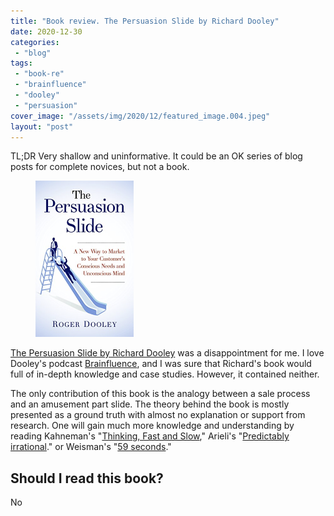 ```yaml
---
title: "Book review. The Persuasion Slide by Richard Dooley"
date: 2020-12-30
categories: 
 - "blog"
tags: 
 - "book-re"
 - "brainfluence"
 - "dooley"
 - "persuasion"
cover_image: "/assets/img/2020/12/featured_image.004.jpeg"
layout: "post"
---
```


<!-- wp:paragraph -->
TL;DR Very shallow and uninformative. It could be an OK series of blog posts for complete novices, but not a book.


<!-- /wp:paragraph -->

<!-- wp:image {"align":"right","id":3761,"width":157,"height":250,"sizeSlug":"large","linkDestination":"none"} -->
<div class="wp-block-image"><figure class="alignright size-large is-resized"><a href="https://www.amazon.com/Persuasion-Slide-Customers-Unconscious-Psychology-ebook/dp/B01CPKYDKU"><img src="/assets/img/2020/12/image-7.png" alt="" class="wp-image-3761" width="157" height="250"></a></figure></div>


<!-- /wp:image -->

<!-- wp:paragraph -->
[The Persuasion Slide by Richard Dooley](https://www.amazon.in/Persuasion-Slide-Customers-Unconscious-Psychology-ebook/dp/B01CPKYDKU) was a disappointment for me. I love Dooley's podcast [Brainfluence](https://www.rogerdooley.com/category/podcast/), and I was sure that Richard's book would full of in-depth knowledge and case studies. However, it contained neither. 


<!-- /wp:paragraph -->

<!-- wp:paragraph -->
The only contribution of this book is the analogy between a sale process and an amusement part slide. The theory behind the book is mostly presented as a ground truth with almost no explanation or support from research. One will gain much more knowledge and understanding by reading Kahneman's "[Thinking, Fast and Slow](https://en.wikipedia.org/wiki/Thinking,_Fast_and_Slow)," Arieli's "[Predictably irrational](https://en.wikipedia.org/wiki/Predictably_Irrational)." or Weisman's "[59 seconds](https://www.amazon.com/59-Seconds-Change-Under-Minute/dp/0307474860)."


<!-- /wp:paragraph -->

<!-- wp:heading -->
## Should I read this book?


<!-- /wp:heading -->

<!-- wp:paragraph -->
No


<!-- /wp:paragraph -->
